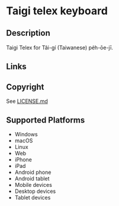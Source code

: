 Taigi telex keyboard
==============

Description
-----------
Taigi Telex for Tâi-gí (Taiwanese) pe̍h-ōe-jī. 

Links
-----

Copyright
---------
See [LICENSE.md](LICENSE.md)

Supported Platforms
-------------------
 * Windows
 * macOS
 * Linux
 * Web
 * iPhone
 * iPad
 * Android phone
 * Android tablet
 * Mobile devices
 * Desktop devices
 * Tablet devices

